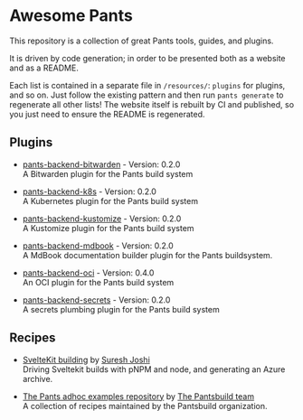 # Awesome Pants

This repository is a collection of great Pants tools, guides, and plugins.

It is driven by code generation; in order to be presented both as a website and as a README.

Each list is contained in a separate file in `/resources/`: `plugins` for plugins, and so on. Just follow the existing pattern and then run `pants generate` to regenerate all other lists! The website itself is rebuilt by CI and published, so you just need to ensure the README is regenerated.

## Plugins

- [pants-backend-bitwarden](https://pypi.org/project/pants-backend-bitwarden/) - Version: 0.2.0  
  A Bitwarden plugin for the Pants build system

- [pants-backend-k8s](https://pypi.org/project/pants-backend-k8s/) - Version: 0.2.0  
  A Kubernetes plugin for the Pants build system

- [pants-backend-kustomize](https://pypi.org/project/pants-backend-kustomize/) - Version: 0.2.0  
  A Kustomize plugin for the Pants build system

- [pants-backend-mdbook](https://pypi.org/project/pants-backend-mdbook/) - Version: 0.2.0  
  A  MdBook documentation builder plugin for the Pants buildsystem.

- [pants-backend-oci](https://pypi.org/project/pants-backend-oci/) - Version: 0.4.0  
  An OCI plugin for the Pants build system

- [pants-backend-secrets](https://pypi.org/project/pants-backend-secrets/) - Version: 0.2.0  
  A secrets plumbing plugin for the Pants build system


## Recipes

- [SvelteKit building](https://gist.github.com/sureshjoshi/98fb09f2a340f7c1dad270c4887865a0#file-build-pants-sveltekit) by [Suresh Joshi](https://github.com/sureshjoshi)  
  Driving Sveltekit builds with pNPM and node, and generating an Azure archive.

- [The Pants adhoc examples repository](https://github.com/pantsbuild/example-adhoc) by [The Pantsbuild team](https://github.com/pantsbuild)  
  A collection of recipes maintained by the Pantsbuild organization.



